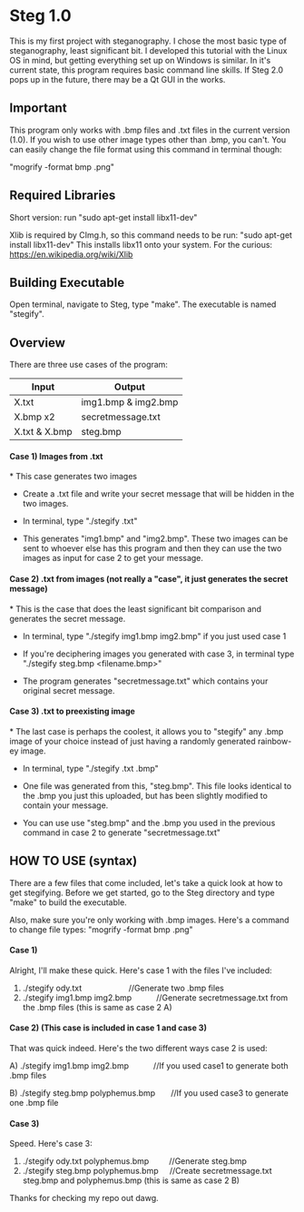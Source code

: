 # Steg 1.0
This is my first project with steganography. I chose the most basic type of steganography, least significant bit. I developed this tutorial with the Linux OS in mind, but getting everything set up on Windows is similar. In it's current state, this program
requires basic command line skills. If Steg 2.0 pops up in the future, there may be a Qt GUI in the works.


<h2>Important</h2>
This program only works with .bmp files and .txt files in the current version (1.0).
If you wish to use other image types other than .bmp, you can't. You can easily change the file
format using this command in terminal though:

  "mogrify -format bmp <yourfile>.png"



<h2>Required Libraries</h2>
Short version: run "sudo apt-get install libx11-dev"

Xlib is required by CImg.h, so this command needs to be run: "sudo apt-get install libx11-dev"
This installs libx11 onto your system. 
For the curious: https://en.wikipedia.org/wiki/Xlib



<h2>Building Executable</h2>
Open terminal, navigate to Steg, type "make".
The executable is named "stegify".



<h2>Overview</h2>
There are three use cases of the program:




| Input  | Output |
| ------------- | ------------- |
| X.txt  | img1.bmp & img2.bmp  |
| X.bmp x2  | secretmessage.txt  |
| X.txt & X.bmp | steg.bmp |








<h4>Case 1) Images from .txt</h4>
*  This case generates two images

*  Create a .txt file and write your secret message that will be hidden in the two images.

*  In terminal, type "./stegify <filename>.txt"

*  This generates "img1.bmp" and "img2.bmp". These two images can be sent to whoever else has this
   program and then they can use the two images as input for case 2 to get your message.



<h4>Case 2) .txt from images (not really a "case", it just generates the secret message)</h4>
*  This is the case that does the least significant bit comparison and generates the secret message.

*  In terminal, type "./stegify img1.bmp  img2.bmp" if you just used case 1

*  If you're deciphering images you generated with case 3, in terminal
   type "./stegify steg.bmp  <filename.bmp>"

*  The program generates "secretmessage.txt" which contains your original secret message.



<h4>Case 3) .txt to preexisting image</h4>
*  The last case is perhaps the coolest, it allows you to "stegify" any .bmp image of your choice
   instead of just having a randomly generated rainbow-ey image.

*  In terminal, type "./stegify <filename>.txt  <filename>.bmp"

*  One file was generated from this, "steg.bmp". This file looks identical to the .bmp you just this
   uploaded, but has been slightly modified to contain your message.

*  You can use use "steg.bmp" and the .bmp you used in the previous command
   in case 2 to generate "secretmessage.txt"





 <h2>HOW TO USE (syntax)</h2>
 There are a few files that come included, let's take a quick look at how to get stegifying.
 Before we get started, go to the Steg directory and type "make" to build the executable.

 Also, make sure you're only working with .bmp images.
 Here's a command to change file types:  "mogrify -format bmp <yourfile>.png"



 <h4>Case 1)</h4>
   Alright, I'll make these quick. Here's case 1 with the files I've included:

   1)  ./stegify ody.txt &nbsp;&nbsp;&nbsp;&nbsp;&nbsp;&nbsp;&nbsp;&nbsp;&nbsp;&nbsp;&nbsp;&nbsp;&nbsp;&nbsp;&nbsp;&nbsp;&nbsp;&nbsp;&nbsp;&nbsp;//Generate two .bmp files
   2)  ./stegify img1.bmp img2.bmp &nbsp;&nbsp;&nbsp;&nbsp;&nbsp;&nbsp;&nbsp;&nbsp;&nbsp;&nbsp;//Generate secretmessage.txt from the .bmp files (this is same as case 2 A)



 <h4>Case 2) (This case is included in case 1 and case 3)</h4>
   That was quick indeed. Here's the two different ways case 2 is used:

   A)  ./stegify img1.bmp img2.bmp &nbsp;&nbsp;&nbsp;&nbsp;&nbsp;&nbsp;&nbsp;&nbsp;&nbsp;&nbsp;//If you used case1 to generate both .bmp files

   B)  ./stegify steg.bmp polyphemus.bmp &nbsp;&nbsp;&nbsp;&nbsp;&nbsp;&nbsp;//If you used case3 to generate one .bmp file



 <h4>Case 3)</h4>
   Speed. Here's case 3:

   1)  ./stegify ody.txt polyphemus.bmp &nbsp;&nbsp;&nbsp;&nbsp;&nbsp;&nbsp;&nbsp;&nbsp;//Generate steg.bmp
   2)  ./stegify steg.bmp polyphemus.bmp    &nbsp;&nbsp;&nbsp;&nbsp;//Create secretmessage.txt steg.bmp and polyphemus.bmp (this is same as case 2 B)





Thanks for checking my repo out dawg.
